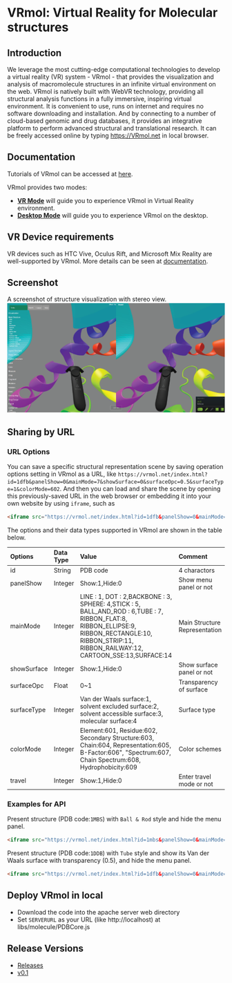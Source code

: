 # VRmol: Virtual Reality for Molecular structures 

## Introduction

We leverage the most cutting-edge computational technologies to develop a virtual reality (VR) system - VRmol - that provides the visualization and analysis of macromolecule structures in an infinite virtual environment on the web. VRmol is natively built with WebVR technology, providing all structural analysis functions in a fully immersive, inspiring virtual environment. It is convenient to use, runs on internet and requires no software downloading and installation. And by connecting to a number of cloud-based genomic and drug databases, it provides an integrative platform to perform advanced structural and translational research. It can be freely accessed online by typing https://VRmol.net in local browser. 


## Documentation

Tutorials of VRmol can be accessed at [here](https://vrmol.net/docs).

VRmol provides two modes:
- [**VR Mode**](https://vrmol.net/docs/#header-n5340) will guide you to experience VRmol in Virtual Reality environment.
- [**Desktop Mode**](https://vrmol.net/docs/#header-n5609) will guide you to experience VRmol on the desktop.



## VR Device requirements

 VR devices such as HTC Vive, Oculus Rift, and Microsoft Mix Reality are well-supported by VRmol. More details can be seen at [documentation](https://vrmol.net/docs/#header-n5342).

## Screenshot

A screenshot of structure visualization with stereo view.
![Screen shot](models/screenshot.png)


## Sharing by URL


### URL Options
You can save a specific structural representation scene by saving operation options setting in VRmol as a URL, like `https://vrmol.net/index.html?id=1dfb&panelShow=0&mainMode=7&showSurface=0&surfaceOpc=0.5&surfaceType=1&colorMode=602`. And then you can load and share the scene by opening this previously-saved URL in the web browser or embedding it into your own website by using `iframe`, such as

```html
<iframe src="https://vrmol.net/index.html?id=1dfb&panelShow=0&mainMode=7&showSurface=1&surfaceOpc=0.5&surfaceType=1" />
```


The options and their data types supported in VRmol are shown in the table below.

| Options    | Data Type |Value  |Comment|
| :------ | :------ |:------ |:------ |
| id | String|PDB code|4 charactors|
|panelShow|Integer|Show:1,Hide:0|Show menu panel or not|
|mainMode|Integer|LINE : 1, DOT : 2,BACKBONE : 3,  SPHERE: 4,STICK : 5, BALL_AND_ROD : 6,TUBE : 7,  RIBBON_FLAT:8, RIBBON_ELLIPSE:9, RIBBON_RECTANGLE:10, RIBBON_STRIP:11, RIBBON_RAILWAY:12, CARTOON_SSE:13,SURFACE:14|Main Structure Representation|
|showSurface|Integer|Show:1,Hide:0|Show surface panel or not|
|surfaceOpc|Float|0~1|Transparency of surface|
|surfaceType|Integer|Van der Waals surface:1, solvent excluded surface:2, solvent accessible surface:3, molecular surface:4|Surface type|
|colorMode|Integer|Element:601, Residue:602, Secondary Structure:603, Chain:604, Representation:605, B-Factor:606", "Spectrum:607, Chain Spectrum:608, Hydrophobicity:609|Color schemes|
|travel|Integer|Show:1,Hide:0|Enter travel mode or not|


### Examples for API 

Present structure (PDB code:`1MBS`) with `Ball & Rod` style and hide the menu panel.
```html
<iframe src="https://vrmol.net/index.html?id=1mbs&panelShow=0&mainMode=6" />
```


Present structure (PDB code:`1DDB`) with `Tube` style and show its Van der Waals surface with transparency (0.5), and hide the menu panel.
```html
<iframe src="https://vrmol.net/index.html?id=1dfb&panelShow=0&mainMode=7&showSurface=1&surfaceOpc=0.5&surfaceType=1"  />
```

## Deploy VRmol in local

  - Download the code into the apache server web directory
  - Set `SERVERURL` as your URL (like http://localhost) at libs/molecule/PDBCore.js
  
## Release Versions
  - [Releases](https://github.com/barrykui/VRmol/releases)
  - [v0.1](https://github.com/barrykui/VRmol/tree/v0.1)
